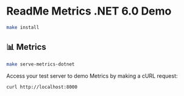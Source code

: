 # ReadMe Metrics .NET 6.0 Demo

```sh
make install
```

## 📊 Metrics

```sh
make serve-metrics-dotnet
```

Access your test server to demo Metrics by making a cURL request:

```sh
curl http://localhost:8000
```
